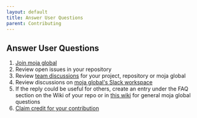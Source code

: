 ```yaml
---
layout: default
title: Answer User Questions
parent: Contributing
---
```

## Answer User Questions  

1. [Join moja global](https://github.com/moja-global/About-moja-global/blob/master/Contributing/How-to-Join-moja-global.md)   
1. Review open issues in your repository
1. Review [team discussions](https://github.com/orgs/moja-global/teams) for your project, repository or moja global 
1. Review discussions on [moja global's Slack workspace](mojaglobal.slack.com)
1. If the reply could be useful for others, create an entry under the FAQ section on the Wiki of your repo or in [this wiki](https://github.com/moja-global/About-moja-global/wiki) for general moja global questions   
1. [Claim credit for your contribution](https://github.com/moja-global/About-moja-global/blob/master/Contributing/How-to-Get-Credit-for-Your-Contribution.md)  


